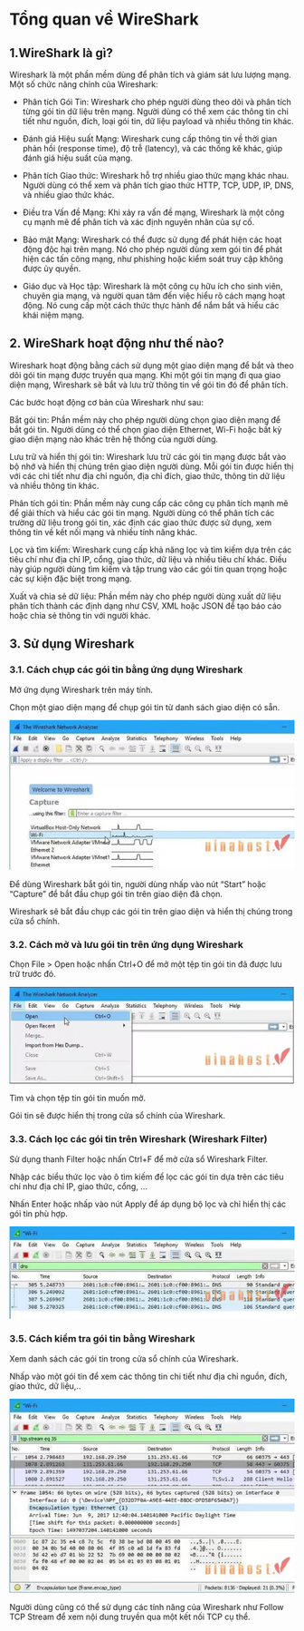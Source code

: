 # Tổng quan về WireShark

## 1.WireShark là gì?

Wireshark là một phần mềm dùng để phân tích và giám sát lưu lượng mạng. Một số chức năng chính của Wireshark:

- Phân tích Gói Tin: Wireshark cho phép người dùng theo dõi và phân tích từng gói tin dữ liệu trên mạng. Người dùng có thể xem các thông tin chi tiết như nguồn, đích, loại gói tin, dữ liệu payload và nhiều thông tin khác.

- Đánh giá Hiệu suất Mạng: Wireshark cung cấp thông tin về thời gian phản hồi (response time), độ trễ (latency), và các thống kê khác, giúp đánh giá hiệu suất của mạng.

- Phân tích Giao thức: Wireshark hỗ trợ nhiều giao thức mạng khác nhau. Người dùng có thể xem và phân tích giao thức HTTP, TCP, UDP, IP, DNS, và nhiều giao thức khác.

- Điều tra Vấn đề Mạng: Khi xảy ra vấn đề mạng, Wireshark là một công cụ mạnh mẽ để phân tích và xác định nguyên nhân của sự cố.

- Bảo mật Mạng: Wireshark có thể được sử dụng để phát hiện các hoạt động độc hại trên mạng. Nó cho phép người dùng xem gói tin để phát hiện các tấn công mạng, như phishing hoặc kiểm soát truy cập không được ủy quyền.

- Giáo dục và Học tập: Wireshark là một công cụ hữu ích cho sinh viên, chuyên gia mạng, và người quan tâm đến việc hiểu rõ cách mạng hoạt động. Nó cung cấp một cách thức thực hành để nắm bắt và hiểu các khái niệm mạng.

## 2. WireShark hoạt động như thế nào?

Wireshark hoạt động bằng cách sử dụng một giao diện mạng để bắt và theo dõi gói tin mạng được truyền qua mạng. Khi một gói tin mạng đi qua giao diện mạng, Wireshark sẽ bắt và lưu trữ thông tin về gói tin đó để phân tích.

Các bước hoạt động cơ bản của Wireshark như sau:

Bắt gói tin: Phần mềm này cho phép người dùng chọn giao diện mạng để bắt gói tin. Người dùng có thể chọn giao diện Ethernet, Wi-Fi hoặc bất kỳ giao diện mạng nào khác trên hệ thống của người dùng.

Lưu trữ và hiển thị gói tin: Wireshark lưu trữ các gói tin mạng được bắt vào bộ nhớ và hiển thị chúng trên giao diện người dùng. Mỗi gói tin được hiển thị với các chi tiết như địa chỉ nguồn, địa chỉ đích, giao thức, thông tin dữ liệu và nhiều thông tin khác.

Phân tích gói tin: Phần mềm này cung cấp các công cụ phân tích mạnh mẽ để giải thích và hiểu các gói tin mạng. Người dùng có thể phân tích các trường dữ liệu trong gói tin, xác định các giao thức được sử dụng, xem thông tin về kết nối mạng và nhiều tính năng khác.

Lọc và tìm kiếm: Wireshark cung cấp khả năng lọc và tìm kiếm dựa trên các tiêu chí như địa chỉ IP, cổng, giao thức, dữ liệu và nhiều tiêu chí khác. Điều này giúp người dùng tìm kiếm và tập trung vào các gói tin quan trọng hoặc các sự kiện đặc biệt trong mạng.

Xuất và chia sẻ dữ liệu: Phần mềm này cho phép người dùng xuất dữ liệu phân tích thành các định dạng như CSV, XML hoặc JSON để tạo báo cáo hoặc chia sẻ thông tin với người khác.

## 3. Sử dụng Wireshark

### 3.1. Cách chụp các gói tin bằng ứng dụng Wireshark

Mở ứng dụng Wireshark trên máy tính.

Chọn một giao diện mạng để chụp gói tin từ danh sách giao diện có sẵn.

![anh21](/QuyenNV/DHCP/images/anh21.png)

Để dùng Wireshark bắt gói tin, người dùng nhấp vào nút “Start” hoặc “Capture” để bắt đầu chụp gói tin trên giao diện đã chọn.

Wireshark sẽ bắt đầu chụp các gói tin trên giao diện và hiển thị chúng trong cửa sổ chính.

### 3.2. Cách mở và lưu gói tin trên ứng dụng Wireshark

Chọn File > Open hoặc nhấn Ctrl+O để mở một tệp tin gói tin đã được lưu trữ trước đó.

![anh22](/QuyenNV/DHCP/images/anh22.png)

Tìm và chọn tệp tin gói tin muốn mở.

Gói tin sẽ được hiển thị trong cửa sổ chính của Wireshark.

### 3.3. Cách lọc các gói tin trên Wireshark (Wireshark Filter)

Sử dụng thanh Filter hoặc nhấn Ctrl+F để mở cửa sổ Wireshark Filter.

Nhập các biểu thức lọc vào ô tìm kiếm để lọc các gói tin dựa trên các tiêu chí như địa chỉ IP, giao thức, cổng, ...

Nhấn Enter hoặc nhấp vào nút Apply để áp dụng bộ lọc và chỉ hiển thị các gói tin phù hợp.

![anh23](/QuyenNV/DHCP/images/anh23.png)

### 3.5. Cách kiểm tra gói tin bằng Wireshark

Xem danh sách các gói tin trong cửa sổ chính của Wireshark.

Nhấp vào một gói tin để xem các thông tin chi tiết như địa chỉ nguồn, đích, giao thức, dữ liệu,..

![anh24](/QuyenNV/DHCP/images/anh24.png)

Người dùng cũng có thể sử dụng các tính năng của Wireshark như Follow TCP Stream để xem nội dung truyền qua một kết nối TCP cụ thể.
